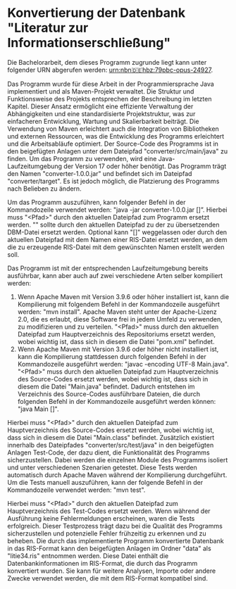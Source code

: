 # Konvertierung der Datenbank "Literatur zur Informationserschließung"

Die Bachelorarbeit, dem dieses Programm zugrunde liegt kann unter folgender URN abgerufen werden: [urn:nbn:de:hbz:79pbc-opus-24927](https://nbn-resolving.org/urn:nbn:de:hbz:79pbc-opus-24927).

Das Programm wurde für diese Arbeit in der Programmiersprache Java implementiert und als Maven-Projekt verwaltet. Die Struktur und Funktionsweise des Projekts entsprechen der Beschreibung im letzten Kapitel. Dieser Ansatz ermöglicht eine effiziente Verwaltung der Abhängigkeiten und eine standardisierte Projektstruktur, was zur einfacheren Entwicklung, Wartung und Skalierbarkeit beiträgt. Die Verwendung von Maven erleichtert auch die Integration von Bibliotheken und externen Ressourcen, was die Entwicklung des Programms erleichtert und die Arbeitsabläufe optimiert. 
Der Source-Code des Programms ist in den beigefügten Anlagen unter dem Dateipfad "converter/src/main/java" zu finden. Um das Programm zu verwenden, wird eine Java-Laufzeitumgebung der Version 17 oder höher benötigt.  Das Programm trägt den Namen "converter-1.0.0.jar" und befindet sich im Dateipfad "converter/target". Es ist jedoch möglich, die Platzierung des Programms nach Belieben zu ändern.

Um das Programm auszuführen, kann folgender Befehl in der Kommandozeile verwendet werden: "<Pfad/>java -jar converter-1.0.0.jar <dbm> [<ris>]”.
Hierbei muss "<Pfad\>" durch den aktuellen Dateipfad zum Programm ersetzt werden. "<dbm>" sollte durch den aktuellen Dateipfad zu der zu übersetzenden DBM-Datei ersetzt werden. Optional kann "[<ris>]" weggelassen oder durch den aktuellen Dateipfad mit dem Namen einer RIS-Datei ersetzt werden, an dem die zu erzeugende RIS-Datei mit dem gewünschten Namen erstellt werden soll.

Das Programm ist mit der entsprechenden Laufzeitumgebung bereits ausführbar, kann aber auch auf zwei verschiedene Arten selber kompiliert werden:
1.	Wenn Apache Maven mit Version 3.9.6 oder höher installiert ist, kann die Kompilierung mit folgendem Befehl in der Kommandozeile ausgeführt werden: "<Pfad/>mvn install".
Apache Maven steht unter der Apache-Lizenz 2.0, die es erlaubt, diese Software frei in jedem Umfeld zu verwenden, zu modifizieren und zu verteilen.  "<Pfad\>" muss durch den aktuellen Dateipfad zum Hauptverzeichnis des Repositoriums ersetzt werden, wobei wichtig ist, dass sich in diesem die Datei "pom.xml" befindet.
2.	Wenn Apache Maven mit Version 3.9.6 oder höher nicht installiert ist, kann die Kompilierung stattdessen durch folgenden Befehl in der Kommandozeile ausgeführt werden: "javac -encoding UTF-8 <Pfad/>Main.java".
"<Pfad\>" muss durch den aktuellen Dateipfad zum Hauptverzeichnis des Source-Codes ersetzt werden, wobei wichtig ist, dass sich in diesem die Datei "Main.java" befindet. Dadurch entstehen im Verzeichnis des Source-Codes ausführbare Dateien, die durch folgenden Befehl in der Kommandozeile ausgeführt werden können: "java <Pfad/>Main <dbm> [<ris>]".

Hierbei muss "<Pfad\>" durch den aktuellen Dateipfad zum Hauptverzeichnis des Source-Codes ersetzt werden, wobei wichtig ist, dass sich in diesem die Datei "Main.class" befindet.
Zusätzlich existiert innerhalb des Dateipfades "converter/src/test/java" in den beigefügten Anlagen Test-Code, der dazu dient, die Funktionalität des Programms sicherzustellen. Dabei werden die einzelnen Module des Programms isoliert und unter verschiedenen Szenarien getestet. Diese Tests werden automatisch durch Apache Maven während der Kompilierung durchgeführt. Um die Tests manuell auszuführen, kann der folgende Befehl in der Kommandozeile verwendet werden: "<Pfad/>mvn test".

Hierbei muss "<Pfad\>" durch den aktuellen Dateipfad zum Hauptverzeichnis des Test-Codes ersetzt werden. Wenn während der Ausführung keine Fehlermeldungen erscheinen, waren die Tests erfolgreich. Dieser Testprozess trägt dazu bei die Qualität des Programms sicherzustellen und potenzielle Fehler frühzeitig zu erkennen und zu beheben.
Die durch das implementierte Programm konvertierte Datenbank in das RIS-Format kann den beigefügten Anlagen im Ordner "data" als "litie34.ris" entnommen werden. Diese Datei enthält die Datenbankinformationen im RIS-Format, die durch das Programm konvertiert wurden. Sie kann für weitere Analysen, Importe oder andere Zwecke verwendet werden, die mit dem RIS-Format kompatibel sind.
